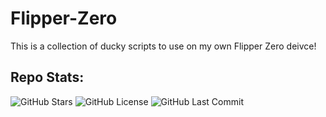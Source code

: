 # Flipper-Zero

This is a collection of ducky scripts to use on my own Flipper Zero deivce!

## Repo Stats:

![GitHub Stars](https://img.shields.io/github/stars/jayden-hobbs/Flipper-Zero?style=for-the-badge&logo=github&color=brightgreen)
![GitHub License](https://img.shields.io/github/license/jayden-hobbs/Flipper-Zero?style=for-the-badge&logo=open-source-initiative&labelColor=red&color=black&messageColor=white)
![GitHub Last Commit](https://img.shields.io/github/last-commit/jayden-hobbs/Flipper-Zero?style=for-the-badge&logo=git&color=purple)

